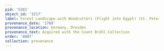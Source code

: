 ```yaml
---
pid: '5281'
object_id: '3217'
label: Forest Landscape with Woodcutters (Flight into Egypt) (St. Petersburg)
provenance_date: '1769'
provenance_location: Germany, Dresden
provenance_text: Acquired with the Count Brühl Collection
order: '0607'
collection: provenance
---
```

